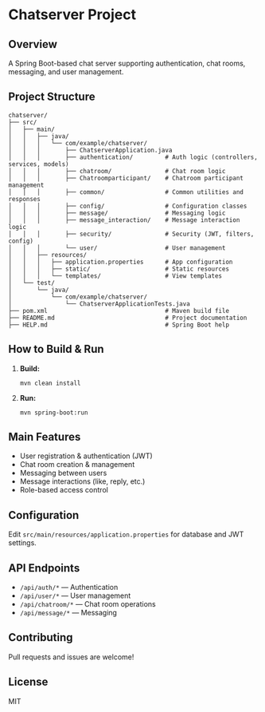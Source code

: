 # Chatserver Project

## Overview
A Spring Boot-based chat server supporting authentication, chat rooms, messaging, and user management.

## Project Structure

```
chatserver/
├── src/
│   ├── main/
│   │   ├── java/
│   │   │   └── com/example/chatserver/
│   │   │       ├── ChatserverApplication.java
│   │   │       ├── authentication/         # Auth logic (controllers, services, models)
│   │   │       ├── chatroom/               # Chat room logic
│   │   │       ├── Chatroomparticipant/    # Chatroom participant management
│   │   │       ├── common/                 # Common utilities and responses
│   │   │       ├── config/                 # Configuration classes
│   │   │       ├── message/                # Messaging logic
│   │   │       ├── message_interaction/    # Message interaction logic
│   │   │       ├── security/               # Security (JWT, filters, config)
│   │   │       └── user/                   # User management
│   │   ├── resources/
│   │   │   ├── application.properties      # App configuration
│   │   │   ├── static/                     # Static resources
│   │   │   └── templates/                  # View templates
│   └── test/
│       └── java/
│           └── com/example/chatserver/
│               └── ChatserverApplicationTests.java
├── pom.xml                                 # Maven build file
├── README.md                               # Project documentation
├── HELP.md                                 # Spring Boot help
```

## How to Build & Run

1. **Build:**
   ```
   mvn clean install
   ```
2. **Run:**
   ```
   mvn spring-boot:run
   ```

## Main Features
- User registration & authentication (JWT)
- Chat room creation & management
- Messaging between users
- Message interactions (like, reply, etc.)
- Role-based access control

## Configuration
Edit `src/main/resources/application.properties` for database and JWT settings.

## API Endpoints
- `/api/auth/*` — Authentication
- `/api/user/*` — User management
- `/api/chatroom/*` — Chat room operations
- `/api/message/*` — Messaging

## Contributing
Pull requests and issues are welcome!

## License
MIT

